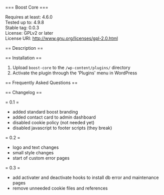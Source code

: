 === Boost Core ===

Requires at least: 4.6.0  
Tested up to: 4.9.8  
Stable tag: 0.0.3  
License: GPLv2 or later  
License URI: http://www.gnu.org/licenses/gpl-2.0.html  


== Description ==


== Installation ==

1. Upload `boost-core` to the `/wp-content/plugins/` directory
2. Activate the plugin through the 'Plugins' menu in WordPress

== Frequently Asked Questions ==

== Changelog ==

= 0.1 =
- added standard boost branding
- added contact card to admin dashboard
- disabled cookie policy (not needed yet)
- disabled javascript to footer scripts (they break)

= 0.2 =
- logo and text changes
- small style changes
- start of custom error pages

= 0.3 =
- add activater and deactivate hooks to install db error and maintenance pages
- remove unneeded cookie files and references
